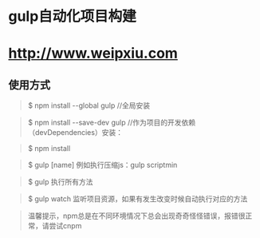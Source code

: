 # gulp自动化项目构建

# http://www.weipxiu.com

<h2>使用方式</h2>

> $ npm install --global gulp //全局安装

> $ npm install --save-dev gulp //作为项目的开发依赖（devDependencies）安装：

> $ npm install

> $ gulp [name] 例如执行压缩js：gulp scriptmin

> $ gulp 执行所有方法

> $ gulp watch 监听项目资源，如果有发生改变时候自动执行对应的方法

>温馨提示，npm总是在不同环境情况下总会出现奇奇怪怪错误，报错很正常，请尝试cnpm








